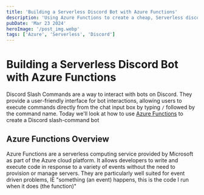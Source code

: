 ```yaml
---
title: 'Building a Serverless Discord Bot with Azure Functions'
description: 'Using Azure Functions to create a cheap, Serverless discord bot'
pubDate: 'Mar 23 2024'
heroImage: '/post_img.webp'
tags: ['Azure', 'Serverless', 'Discord']
---
```


# Building a Serverless Discord Bot with Azure Functions

Discord Slash Commands are a way to interact with bots on Discord. They provide a user-friendly interface for bot interactions, allowing users to execute commands directly from the chat input box by typing `/` followed by the command name. Today we'll look at how to use [Azure Functions](https://azure.microsoft.com/en-us/products/functions/) to create a Discord slash-command bot

## Azure Functions Overview

Azure Functions are a serverless computing service provided by Microsoft as part of the Azure cloud platform. It allows developers to write and execute code in response to a variety of events without the need to provision or manage servers. They are particularly well suited for event driven problems, IE "something (an event) happens, this is the code I run when it does (the function)"
